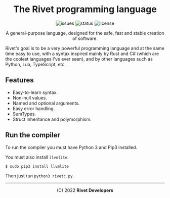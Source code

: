 <div align="center">
<!--
<img src="docs/assets/logo.png" alt="Rivet logo" width="200" height="200"/>
-->

# The Rivet programming language

![issues](https://img.shields.io/github/issues/rivet-lang/rivet?style=flat-square)
![status](https://img.shields.io/badge/status-alpha-blue?style=flat-square)
![license](https://img.shields.io/github/license/rivet-lang/rivet?style=flat-square)

<!--
[Docs](docs/docs.md) •
[Changelog](CHANGELOG.md) •
[TODO's list](TODO.md)
-->

A general-purpose language, designed for the safe, fast and stable creation
of software.

</div>

Rivet's goal is to be a very powerful programming language and at the same time easy
to use, with a syntax inspired mainly by Rust and C# (which are the coolest languages
I've ever seen), and by other languages such as Python, Lua, TypeScript, etc.

## Features

* Easy-to-learn syntax.
* Non-null values.
* Named and optional arguments.
* Easy error handling.
* SumTypes.
* Struct inheritance and polymorphism.

## Run the compiler

To run the compiler you must have Python 3 and Pip3 installed.

You must also install `llvmlite`:

```bash
$ sudo pip3 install llvmlite
```

Then just run `python3 rivetc.py`.

* * *

<div align="center">

(C) 2022 **Rivet Developers**

</div>
